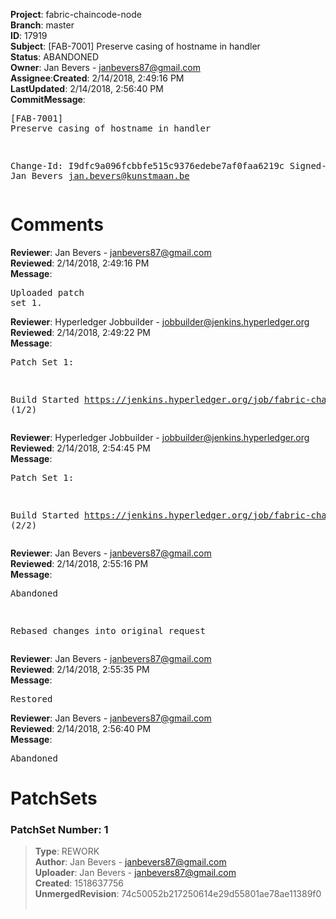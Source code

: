 <strong>Project</strong>: fabric-chaincode-node</br><strong>Branch</strong>: master<br><strong>ID</strong>: 17919<br><strong>Subject</strong>: [FAB-7001] Preserve casing of hostname in handler<br><strong>Status</strong>: ABANDONED<br><strong>Owner</strong>: Jan Bevers - janbevers87@gmail.com<br><strong>Assignee</strong>:<strong>Created</strong>: 2/14/2018, 2:49:16 PM<br><strong>LastUpdated</strong>: 2/14/2018, 2:56:40 PM<br><strong>CommitMessage</strong>:<br><pre>[FAB-7001] Preserve casing of hostname in handler

Change-Id: I9dfc9a096fcbbfe515c9376edebe7af0faa6219c
Signed-off-by: Jan Bevers <jan.bevers@kunstmaan.be>
</pre><h1>Comments</h1><strong>Reviewer</strong>: Jan Bevers - janbevers87@gmail.com<br><strong>Reviewed</strong>: 2/14/2018, 2:49:16 PM<br><strong>Message</strong>: <pre>Uploaded patch set 1.</pre><strong>Reviewer</strong>: Hyperledger Jobbuilder - jobbuilder@jenkins.hyperledger.org<br><strong>Reviewed</strong>: 2/14/2018, 2:49:22 PM<br><strong>Message</strong>: <pre>Patch Set 1:

Build Started https://jenkins.hyperledger.org/job/fabric-chaincode-node-verify-s390x/88/ (1/2)</pre><strong>Reviewer</strong>: Hyperledger Jobbuilder - jobbuilder@jenkins.hyperledger.org<br><strong>Reviewed</strong>: 2/14/2018, 2:54:45 PM<br><strong>Message</strong>: <pre>Patch Set 1:

Build Started https://jenkins.hyperledger.org/job/fabric-chaincode-node-verify-x86_64/141/ (2/2)</pre><strong>Reviewer</strong>: Jan Bevers - janbevers87@gmail.com<br><strong>Reviewed</strong>: 2/14/2018, 2:55:16 PM<br><strong>Message</strong>: <pre>Abandoned

Rebased changes into original request</pre><strong>Reviewer</strong>: Jan Bevers - janbevers87@gmail.com<br><strong>Reviewed</strong>: 2/14/2018, 2:55:35 PM<br><strong>Message</strong>: <pre>Restored</pre><strong>Reviewer</strong>: Jan Bevers - janbevers87@gmail.com<br><strong>Reviewed</strong>: 2/14/2018, 2:56:40 PM<br><strong>Message</strong>: <pre>Abandoned</pre><h1>PatchSets</h1><h3>PatchSet Number: 1</h3><blockquote><strong>Type</strong>: REWORK<br><strong>Author</strong>: Jan Bevers - janbevers87@gmail.com<br><strong>Uploader</strong>: Jan Bevers - janbevers87@gmail.com<br><strong>Created</strong>: 1518637756<br><strong>UnmergedRevision</strong>: 74c50052b217250614e29d55801ae78ae11389f0<br><br></blockquote>